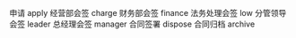 申请	apply
经营部会签	charge
财务部会签	finance
法务处理会签	low
分管领导会签	leader
总经理会签	manager
合同签署	dispose
合同归档	archive